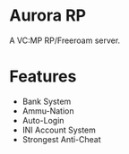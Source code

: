 # Aurora RP
A VC:MP RP/Freeroam server.

# Features

- Bank System
- Ammu-Nation
- Auto-Login
- INI Account System
- Strongest Anti-Cheat
